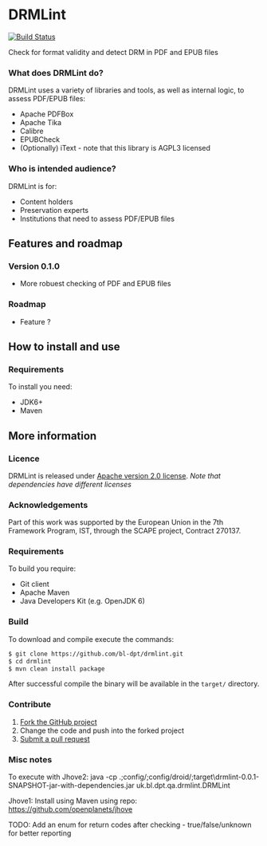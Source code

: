 
# DRMLint

[![Build Status](https://travis-ci.org/bl-dpt/drmlint.png)](https://travis-ci.org/bl-dpt/drmlint)

Check for format validity and detect DRM in PDF and EPUB files

### What does DRMLint do?

DRMLint uses a variety of libraries and tools, as well as internal logic, to assess PDF/EPUB files:
* Apache PDFBox
* Apache Tika
* Calibre
* EPUBCheck 
* (Optionally) iText - note that this library is AGPL3 licensed

### Who is intended audience?

DRMLint is for:

* Content holders
* Preservation experts
* Institutions that need to assess PDF/EPUB files

## Features and roadmap

### Version 0.1.0

* More robuest checking of PDF and EPUB files

### Roadmap

* Feature ?

## How to install and use

### Requirements

To install you need:

* JDK6+
* Maven

## More information

### Licence

DRMLint is released under [Apache version 2.0 license](LICENSE.txt).  *Note that dependencies have different licenses*

### Acknowledgements

Part of this work was supported by the European Union in the 7th Framework Program, IST, through the SCAPE project, Contract 270137.

### Requirements

To build you require:

* Git client
* Apache Maven
* Java Developers Kit (e.g. OpenJDK 6)

### Build

To download and compile execute the commands:

```bash
$ git clone https://github.com/bl-dpt/drmlint.git
$ cd drmlint
$ mvn clean install package
```

After successful compile the binary will be available in the `target/` directory.

### Contribute

1. [Fork the GitHub project](https://help.github.com/articles/fork-a-repo)
2. Change the code and push into the forked project
3. [Submit a pull request](https://help.github.com/articles/using-pull-requests)

### Misc notes

To execute with Jhove2:
java -cp .;config/;config/droid/;target\drmlint-0.0.1-SNAPSHOT-jar-with-dependencies.jar uk.bl.dpt.qa.drmlint.DRMLint

Jhove1:
Install using Maven using repo: https://github.com/openplanets/jhove
 
TODO: Add an enum for return codes after checking - true/false/unknown for better reporting
